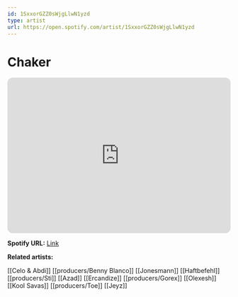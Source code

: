 ```yaml
---
id: 1SxxorGZZ0sWjgLlwN1yzd
type: artist
url: https://open.spotify.com/artist/1SxxorGZZ0sWjgLlwN1yzd
---
```

# Chaker

<iframe style="border-radius:12px" src="https://open.spotify.com/embed/artist/1SxxorGZZ0sWjgLlwN1yzd" width="100%" height="352" frameBorder="0" allowfullscreen="" allow="autoplay; clipboard-write; encrypted-media; fullscreen; picture-in-picture" loading="lazy"></iframe>

**Spotify URL:** [Link](https://open.spotify.com/artist/1SxxorGZZ0sWjgLlwN1yzd)

**Related artists:**

[[Celo & Abdi]]
[[producers/Benny Blanco]]
[[Jonesmann]]
[[Haftbefehl]]
[[producers/Sti]]
[[Azad]]
[[Ercandize]]
[[producers/Gorex]]
[[Olexesh]]
[[Kool Savas]]
[[producers/Toe]]
[[Jeyz]]
